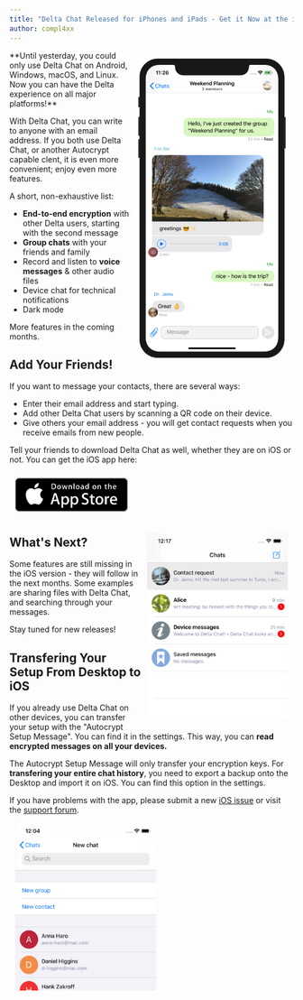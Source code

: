 ```yaml
---
title: "Delta Chat Released for iPhones and iPads - Get it Now at the iOS Appstore!"
author: compl4xx
---
```


<img src="../assets/blog/screenshots/2020-01-09-delta-chat-iOS-weekend-group-chat.png" width="270" style="float: right; margin: 10px;display: block;" /> 
**Until yesterday, you could only use Delta Chat on Android, Windows, macOS,
and Linux. Now you can have the Delta experience on all major platforms!**

With Delta Chat, you can write to anyone with an email address. If you
both use Delta Chat, or another Autocrypt capable clent, it is even more convenient;
enjoy even more features. 

A short, non-exhaustive list:

- **End-to-end encryption** with other Delta users, starting with the second message
- **Group chats** with your friends and family
- Record and listen to **voice messages** & other audio files
- Device chat for technical notifications
- Dark mode

More features in the coming months.

## Add Your Friends!

If you want to message your contacts, there are several ways:

- Enter their email address and start typing.
- Add other Delta Chat users by scanning a QR code on their device.
- Give others your email address - you will get contact requests when you
  receive emails from new people.

Tell your friends to download Delta Chat as well, whether they are on iOS or
not. You can get the iOS app here:

<a href="https://apps.apple.com/app/delta-chat/id1459523234"
target="_blank"><img src="../assets/badges/get-it-on-ios.png" width="200"
style="margin: 10px;" /></a>

<img src="../assets/blog/screenshots/2020-01-09-delta-chat-iOS-appstore-chat-list.jpg" width="250" style="float: right; margin: 10px;display: block;" /> 

## What's Next?

Some features are still missing in the iOS version - they will follow in the
next months. Some examples are sharing
files with Delta Chat, and searching through your messages.

Stay tuned for new releases!

## Transfering Your Setup From Desktop to iOS

If you already use Delta Chat on other devices, you can transfer your
setup with the "Autocrypt Setup Message". You can find it in the
settings. This way, you can **read encrypted messages on all your devices.**

The Autocrypt Setup Message will only transfer your encryption keys. For
**transfering your entire chat history**, you need to export a backup onto the Desktop
and import it on iOS. You can find this option in the settings.

If you have problems with the app, please submit a new [iOS
issue](https://github.com/deltachat/deltachat-ios/issues) or visit the [support
forum](https://support.delta.chat). 

<img src="../assets/blog/screenshots/2020-01-09-delta-chat-iOS-appstore-contacts-new-chat.jpg" width="250" style=" margin: 10px;display: block;" /> 


